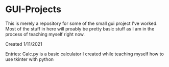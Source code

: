 # GUI-Projects
This is merely a repository for some of the small gui project I've worked. Most of the stuff in here will proably be pretty basic stuff as I am in the process of teaching myself right now.

Created 1/11/2021

Entries:
Calc.py is a basic calculator I created while teaching myself how to use tkinter with python
